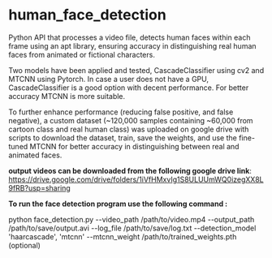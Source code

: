 # human_face_detection
Python API that processes a video file, detects human faces within each frame using an apt library, ensuring accuracy in distinguishing real human faces from animated or fictional characters.

Two models have been applied and tested, CascadeClassifier using cv2 and MTCNN using Pytorch. In case a user does not have a GPU, CascadeClassifier is a good option with decent performance. For better accuracy MTCNN is more suitable. 

To further enhance performance (reducing false positive, and false negative), a custom dataset (~120,000 samples containing ~60,000 from cartoon class and real human class) was uploaded on google drive with scripts to download the dataset, train, save the weights, and use the fine-tuned MTCNN for better accuracy in distinguishing between real and animated faces.

**output videos can be downloaded from the following google drive link**: https://drive.google.com/drive/folders/1iVfHMxvIg1S8ULUUmWQ0izegXX8L9fRB?usp=sharing


****To run the face detection program use the following command :****

python face_detection.py --video_path /path/to/video.mp4 --output_path /path/to/save/output.avi --log_file /path/to/save/log.txt --detection_model 'haarcascade', 'mtcnn' --mtcnn_weight /path/to/trained_weights.pth (optional)
